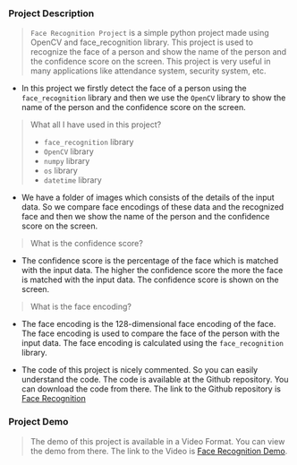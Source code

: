 ### Project Description

> `Face Recognition Project` is a simple python project made using OpenCV and face_recognition library. This project is used to recognize the face of a person and show the name of the person and the confidence score on the screen. This project is very useful in many applications like attendance system, security system, etc.

+ In this project we firstly detect the face of a person using the `face_recognition` library and then we use the `OpenCV` library to show the name of the person and the confidence score on the screen.

> What all I have used in this project?
>  * `face_recognition` library
>  * `OpenCV` library
>  * `numpy` library
>  * `os` library
>  * `datetime` library

+ We have a folder of images which consists of the details of the input data. So we compare face encodings of these data and the recognized face and then we show the name of the person and the confidence score on the screen.

> What is the confidence score?
  * The confidence score is the percentage of the face which is matched with the input data. The higher the confidence score the more the face is matched with the input data. The confidence score is shown on the screen.

> What is the face encoding?
  * The face encoding is the 128-dimensional face encoding of the face. The face encoding is used to compare the face of the person with the input data. The face encoding is calculated using the `face_recognition` library.

+ The code of this project is nicely commented. So you can easily understand the code. The code is available at the Github repository. You can download the code from there. The link to the Github repository is [Face Recognition](https://github.com/mnk17arts/myPython/tree/main/opencv/face-recognition-project)

### Project Demo

> The demo of this project is available in a Video Format. You can view the demo from there. The link to the Video is [Face Recognition Demo](https://user-images.githubusercontent.com/71878747/118287966-967fad80-b4f1-11eb-896a-63f5fe286ce0.mp4).